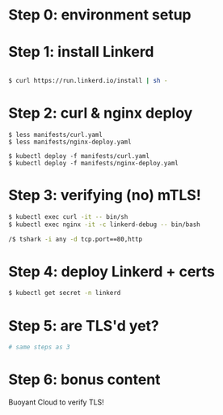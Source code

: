 # Step 0: environment setup

# Step 1: install Linkerd
```sh

$ curl https://run.linkerd.io/install | sh -

```

# Step 2: curl & nginx deploy
```
$ less manifests/curl.yaml
$ less manifests/nginx-deploy.yaml

$ kubectl deploy -f manifests/curl.yaml
$ kubectl deploy -f manifests/nginx-deploy.yaml
```

# Step 3: verifying (no) mTLS!

```sh
$ kubectl exec curl -it -- bin/sh
$ kubectl exec nginx -it -c linkerd-debug -- bin/bash

/$ tshark -i any -d tcp.port==80,http
```

# Step 4: deploy Linkerd + certs

```sh
$ kubectl get secret -n linkerd
```

# Step 5: are TLS'd yet?

```sh
# same steps as 3
```

# Step 6: bonus content

Buoyant Cloud to verify TLS!
